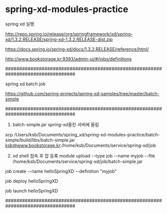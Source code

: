 # spring-xd-modules-practice

spring xd 실행

http://repo.spring.io/release/org/springframework/xd/spring-xd/1.3.2.RELEASE/spring-xd-1.3.2.RELEASE-dist.zip

https://docs.spring.io/spring-xd/docs/1.3.2.RELEASE/reference/html/

http://www.bookstorage.kr:9393/admin-ui/#/jobs/definitions


#################################################################################

spring xd batch job

https://github.com/spring-projects/spring-xd-samples/tree/master/batch-simple

#################################################################################


1. batch-simple.jar spring-xd올린 서버에 올림

scp /Users/ksb/Documents/spring_xd/spring-xd-modules-practice/batch-simple/build/libs/batch-simple.jar ksb@www.bookstorage.kr:/home/ksb/Documents/service/spring-xd/job


2. xd shell 접속 후 잡 등록
module upload --type job --name myjob --file /home/ksb/Documents/service/spring-xd/job/batch-simple.jar

job create --name helloSpringXD --definition "myjob"

job deploy helloSpringXD

job launch helloSpringXD


#################################################################################









